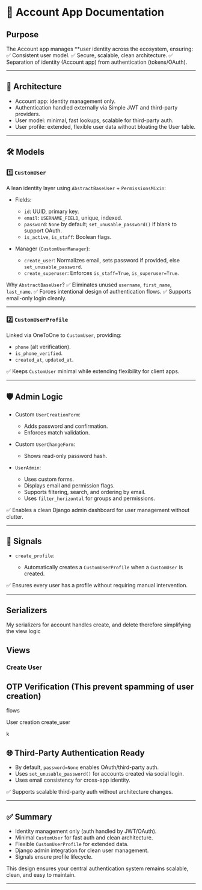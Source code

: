 # 🚀 Account App Documentation

## Purpose

The Account app manages **user identity across the ecosystem, ensuring:
✅ Consistent user model.
✅ Secure, scalable, clean architecture.
✅ Separation of identity (Account app) from authentication (tokens/OAuth).

---

## 📌 Architecture

* Account app: identity management only.
* Authentication handled externally via Simple JWT and third-party providers.
* User model: minimal, fast lookups, scalable for third-party auth.
* User profile: extended, flexible user data without bloating the User table.

---

## 🛠️ Models

### 1️⃣ `CustomUser`

A lean identity layer using `AbstractBaseUser` + `PermissionsMixin`:

* Fields:

  * `id`: UUID, primary key.
  * `email`: `USERNAME_FIELD`, unique, indexed.
  * `password`: `None` by default; `set_unusable_password()` if blank to support OAuth.
  * `is_active`, `is_staff`: Boolean flags.

* Manager (`CustomUserManager`):

  * `create_user`: Normalizes email, sets password if provided, else `set_unusable_password`.
  * `create_superuser`: Enforces `is_staff=True`, `is_superuser=True`.

Why `AbstractBaseUser`?
✅ Eliminates unused `username`, `first_name`, `last_name`.
✅ Forces intentional design of authentication flows.
✅ Supports email-only login cleanly.

---

### 2️⃣ `CustomUserProfile`

Linked via OneToOne to `CustomUser`, providing:

* `phone` (alt verification).
* `is_phone_verified`.
* `created_at`, `updated_at`.

✅ Keeps `CustomUser` minimal while extending flexibility for client apps.

---

## 🛡️ Admin Logic

* Custom `UserCreationForm`:

  * Adds password and confirmation.
  * Enforces match validation.

* Custom `UserChangeForm`:

  * Shows read-only password hash.

* `UserAdmin`:

  * Uses custom forms.
  * Displays email and permission flags.
  * Supports filtering, search, and ordering by email.
  * Uses `filter_horizontal` for groups and permissions.

✅ Enables a clean Django admin dashboard for user management without clutter.

---

## 🔄 Signals

* `create_profile`:

  * Automatically creates a `CustomUserProfile` when a `CustomUser` is created.

✅ Ensures every user has a profile without requiring manual intervention.

---

## Serializers
My serializers for account handles create, and delete therefore simplifying the view logic

## Views
### Create User




## OTP Verification (This prevent spamming of user creation)
flows

User creation
create_user







k






## 🌐 Third-Party Authentication Ready

* By default, `password=None` enables OAuth/third-party auth.
* Uses `set_unusable_password()` for accounts created via social login.
* Uses email consistency for cross-app identity.

✅ Supports scalable third-party auth without architecture changes.

---

## ✅ Summary

* Identity management only (auth handled by JWT/OAuth).
* Minimal `CustomUser` for fast auth and clean architecture.
* Flexible `CustomUserProfile` for extended data.
* Django admin integration for clean user management.
* Signals ensure profile lifecycle.

This design ensures your central authentication system remains scalable, clean, and easy to maintain.

---
